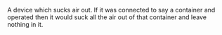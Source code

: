 A device which sucks air out. If it was connected to say a container and operated then it would suck all the air out of that container and leave nothing in it.